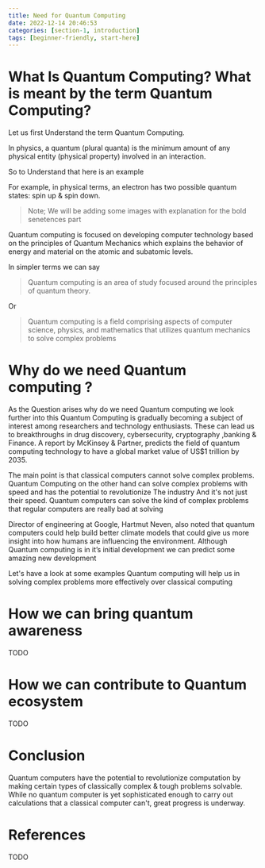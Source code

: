 ```yaml
---
title: Need for Quantum Computing
date: 2022-12-14 20:46:53
categories: [section-1, introduction]
tags: [beginner-friendly, start-here]
---
```


# What Is Quantum Computing? What is meant by the term Quantum Computing?

Let us first Understand the term Quantum Computing.

In physics, a quantum (plural quanta) is the minimum amount of any physical entity (physical property) involved in an interaction.

So to Understand that here is an example

For example, in physical terms, an electron has two possible quantum states: spin up & spin down.

> Note; We will be adding some images with explanation for the bold senetences part

Quantum computing is focused on developing computer technology based on the principles of Quantum Mechanics which explains the behavior of energy and material on the atomic and subatomic levels.

In simpler terms we can say

> Quantum computing is an area of study focused around the principles of quantum theory.

Or

> Quantum computing is a field comprising aspects of computer science, physics, and mathematics that utilizes quantum mechanics to solve complex problems

# Why do we need Quantum computing ?

As the Question arises why do we need Quantum computing we look further into this
Quantum Computing is gradually becoming a subject of interest among researchers and technology enthusiasts. These can lead us to breakthroughs in drug discovery, cybersecurity, cryptography ,banking & Finance. A report by McKinsey & Partner, predicts the field of quantum computing technology to have a global market value of US$1 trillion by 2035.

The main point is that classical computers cannot solve complex problems. Quantum Computing on the other hand can solve complex problems with  speed and has the potential to revolutionize The industry And it's not just their speed. Quantum computers can solve the kind of complex problems that regular computers are really bad at solving

Director of engineering at Google, Hartmut Neven, also noted that quantum computers could help build better climate models that could give us more insight into how humans are influencing the environment. Although Quantum computing is in it’s initial development we can predict some amazing new development

Let's have a look at some examples Quantum computing will help us in solving complex problems more effectively over classical computing

# How we can bring quantum awareness

TODO

# How we can contribute to Quantum ecosystem

TODO

# Conclusion

Quantum computers have the potential to revolutionize computation by making certain types of classically complex & tough problems solvable. While no quantum    computer is yet sophisticated enough to carry out calculations that a classical computer can't, great progress is underway.

# References

TODO
